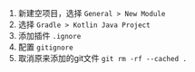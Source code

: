 1. 新建空项目，选择 `General > New Module`
2. 选择 `Gradle > Kotlin Java Project`
3. 添加插件 `.ignore`
4. 配置 `gitignore` 
4. 取消原来添加的git文件 `git rm -rf --cached .`
